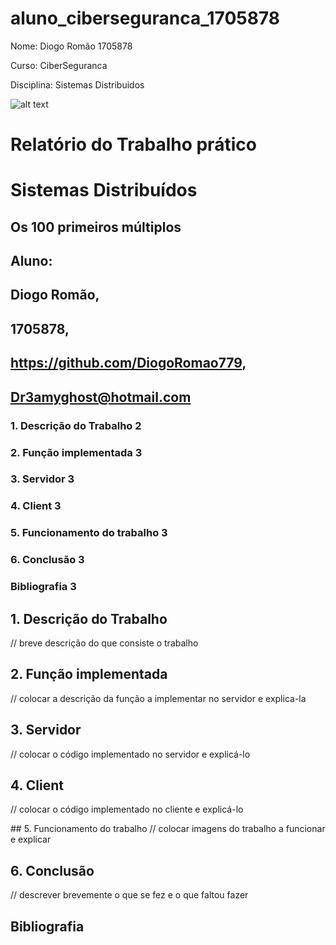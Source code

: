 # aluno_ciberseguranca_1705878
Nome: Diogo Romão 1705878

Curso: CiberSeguranca

Disciplina: Sistemas Distribuidos

![alt text](https://user-images.githubusercontent.com/113999850/191517763-9a1f1716-dc73-4ac6-9032-1e638c9f93c6.png)


# Relatório do Trabalho prático
# Sistemas Distribuídos

## Os 100 primeiros múltiplos



## Aluno: 
## Diogo Romão, 
## 1705878,
## https://github.com/DiogoRomao779, 
## Dr3amyghost@hotmail.com































### 1. Descrição do Trabalho	2
### 2. Função implementada	3
### 3. Servidor	3
### 4. Client	3
### 5. Funcionamento do trabalho	3
### 6. Conclusão	3
### Bibliografia	3


























## 1. Descrição do Trabalho
// breve descrição do que consiste o trabalho

## 2. Função implementada	
  // colocar a descrição da função a implementar no servidor e explica-la 

## 3. Servidor	
// colocar o código implementado no servidor e explicá-lo

## 4. Client	
// colocar o código implementado no cliente e explicá-lo
<p>
## 5. Funcionamento do trabalho	
// colocar imagens do trabalho a funcionar e explicar

## 6. Conclusão
// descrever brevemente o que se fez e o que faltou fazer










## Bibliografia


